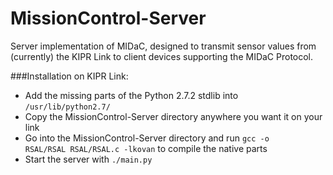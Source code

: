 # MissionControl-Server
Server implementation of MIDaC, designed to transmit sensor values from (currently) the KIPR Link to client devices supporting the MIDaC Protocol. 

###Installation on KIPR Link:
* Add the missing parts of the Python 2.7.2 stdlib into <code>/usr/lib/python2.7/</code>
* Copy the MissionControl-Server directory anywhere you want it on your link
* Go into the MissionControl-Server directory and run <code>gcc -o RSAL/RSAL RSAL/RSAL.c -lkovan</code> to compile the native parts
* Start the server with <code>./main.py</code>
